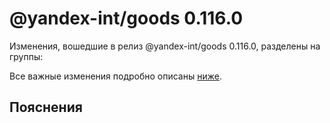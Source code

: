 # @yandex-int/goods 0.116.0

<!-- ЧЕЛОВЕЧЕСКОЕ ВСТУПЛЕНИЕ -->

Изменения, вошедшие в релиз @yandex-int/goods 0.116.0, разделены на группы:

Все важные изменения подробно описаны [ниже](#Пояснения).

## Пояснения

